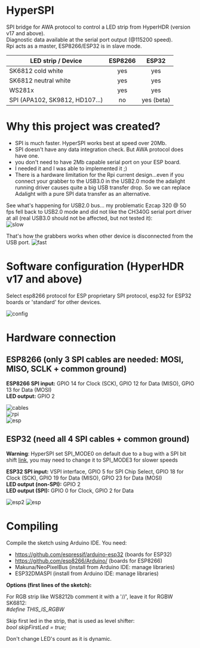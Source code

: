 # HyperSPI
SPI bridge for AWA protocol to control a LED strip from HyperHDR (version v17 and above).  
Diagnostic data available at the serial port output (@115200 speed).  
Rpi acts as a master, ESP8266/ESP32 is in slave mode. 
  
| LED strip / Device             | ESP8266 |    ESP32    |
|--------------------------------|:-------:|:-----------:|
| SK6812 cold white              |   yes   |     yes     |
| SK6812 neutral white           |   yes   |     yes     |
| WS281x                         |   yes   |     yes     |
| SPI (APA102, SK9812, HD107...) |    no   |  yes (beta) |
  
  
# Why this project was created?

- SPI is much faster. HyperSPI works best at speed over 20Mb.
- SPI doesn't have any data integration check. But AWA protocol does have one.
- you don't need to have 2Mb capable serial port on your ESP board.
- I needed it and I was able to implemented it ;)
- There is a hardware limitation for the Rpi current design...even if you connect your grabber to the USB3.0 in the USB2.0 mode the adalight running driver causes quite a big USB transfer drop. So we can replace Adalight with a pure SPI data transfer as an alternative.

See what's happening for USB2.0 bus... my problematic Ezcap 320 @ 50 fps fell back to USB2.0 mode and did not like the CH340G serial port driver at all (real USB3.0 should not be affected, but not tested it):  
![slow](https://user-images.githubusercontent.com/69086569/129419155-f6366c27-ea2e-42a9-aa85-ffade3747700.jpg)  
  
That's how the grabbers works when other device is disconnected from the USB port.
![fast](https://user-images.githubusercontent.com/69086569/129419160-c546a0ea-4990-4215-a0a9-8fb1288e0ac9.jpg)
  
# Software configuration (HyperHDR v17 and above)
Select esp8266 protocol for ESP proprietary SPI protocol, esp32 for ESP32 boards or 'standard' for other devices.  
  
![config](https://user-images.githubusercontent.com/69086569/129935143-6d694142-fe07-4c45-a1e1-bca34728dd50.jpg)

# Hardware connection  
  
## ESP8266  (only 3 SPI cables are needed: MOSI, MISO, SCLK + common ground)  
  
**ESP8266 SPI input:** GPIO 14 for Clock (SCK), GPIO 12 for Data (MISO), GPIO 13 for Data (MOSI)  
**LED output:** GPIO 2  
  
![cables](https://user-images.githubusercontent.com/69086569/129419654-84087cc5-b74f-4d8d-84c3-54ef3d845627.jpg)  
![rpi](https://user-images.githubusercontent.com/69086569/129419668-17621117-0e3a-4cfc-a5b3-02932824889e.jpg)  
![esp](https://user-images.githubusercontent.com/69086569/129419687-dbd0d5b0-1b45-4ce5-8666-6469b0970952.jpg)  
  
## ESP32 (need all 4 SPI cables + common ground)  
  
**Warning**: HyperSPI set SPI_MODE0 on default due to a bug with a SPI bit shift [link](https://github.com/espressif/esp-idf/search?q=dma+spi+bit+shift&type=issues), you may need to change it to SPI_MODE3 for slower speeds  
  
**ESP32 SPI input:** VSPI interface, GPIO 5 for SPI Chip Select, GPIO 18 for Clock (SCK), GPIO 19 for Data (MISO), GPIO 23 for Data (MOSI)  
**LED output (non-SPI):** GPIO 2  
**LED output (SPI):** GPIO 0 for Clock, GPIO 2 for Data  
  
![esp2](https://user-images.githubusercontent.com/69086569/130372512-d3dd4dde-5069-4ad9-8649-7ea8e874ee07.jpg)
![esp](https://user-images.githubusercontent.com/69086569/130372517-dfc61fd4-e700-49f1-b3a1-b56c8468837f.jpg)

# Compiling
  
Compile the sketch using Arduino IDE. You need:  
- https://github.com/espressif/arduino-esp32 (boards for ESP32)
- https://github.com/esp8266/Arduino/ (boards for ESP8266)  
- Makuna/NeoPixelBus (install from Arduino IDE: manage libraries)  
- ESP32DMASPI (install from Arduino IDE: manage libraries)  
  
**Options (first lines of the sketch):**  
  
For RGB strip like WS8212b comment it with a '//', leave it for RGBW SK6812:  
*#define   THIS_IS_RGBW*  
  
Skip first led in the strip, that is used as level shifter:  
*bool      skipFirstLed = true;*  
  
Don't change LED's count as it is dynamic.  







